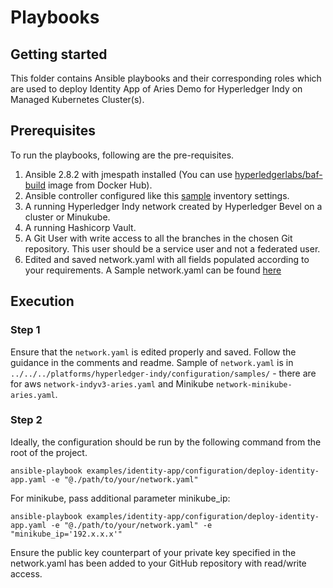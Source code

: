 [//]: # (##############################################################################################)
[//]: # (Copyright Accenture. All Rights Reserved.)
[//]: # (SPDX-License-Identifier: Apache-2.0)
[//]: # (##############################################################################################)

# Playbooks

## Getting started
This folder contains Ansible playbooks and their corresponding roles which are used to deploy Identity App of Aries Demo for Hyperledger Indy on Managed Kubernetes Cluster(s).


## Prerequisites

To run the playbooks, following are the pre-requisites.
1. Ansible 2.8.2 with jmespath installed (You can use [hyperledgerlabs/baf-build](https://hub.docker.com/repository/docker/hyperledgerlabs/baf-build) image from Docker Hub).
2. Ansible controller configured like this [sample](../../../platforms/shared/inventory) inventory settings.
3. A running Hyperledger Indy network created by Hyperledger Bevel on a cluster or Minukube.
4. A running Hashicorp Vault.
5. A Git User with write access to all the branches in the chosen Git repository. This user should be a service user and not a federated user.
6. Edited and saved network.yaml with all fields populated according to your requirements. A Sample network.yaml can be found [here](../../../platforms/hyperledger-indy/configuration/samples/network-indyv3-aries.yaml)

## Execution

### Step 1
Ensure that the `network.yaml` is edited properly and saved. Follow the guidance in the comments and readme.
Sample of `network.yaml` is in `../../../platforms/hyperledger-indy/configuration/samples/` - there are for aws `network-indyv3-aries.yaml` and Minikube `network-minikube-aries.yaml`.

### Step 2
Ideally, the configuration should be run by the following command from the root of the project.
```
ansible-playbook examples/identity-app/configuration/deploy-identity-app.yaml -e "@./path/to/your/network.yaml"
```
For minikube, pass additional parameter minikube_ip:
```
ansible-playbook examples/identity-app/configuration/deploy-identity-app.yaml -e "@./path/to/your/network.yaml" -e "minikube_ip='192.x.x.x'"
```
Ensure the public key counterpart of your private key specified in the network.yaml has been added to your GitHub repository with read/write access.<br>
